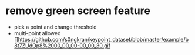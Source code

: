 # remove green screen feature
* pick a point and change threshold
* multi-point allowed
[]https://github.com/s0ngkran/keypoint_dataset/blob/master/example/b8t7ZUdOp8%2000_00_00-00_00_30.gif
